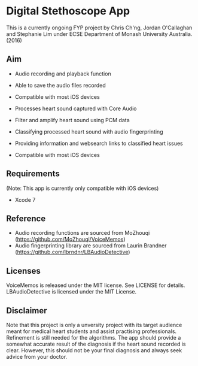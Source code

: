 Digital Stethoscope App
======================================================================================

This is a currently ongoing FYP project by Chris Ch'ng, Jordan O'Callaghan and Stephanie Lim
under ECSE Department of Monash University Australia. (2016)

## Aim

 - Audio recording and playback function
 
 - Able to save the audio files recorded
 
 - Compatible with most iOS devices
 
 - Processes heart sound captured with Core Audio
 
 - Filter and amplify heart sound using PCM data
 
 - Classifying processed heart sound with audio fingerprinting 
 
 - Providing information and websearch links to classified heart issues

 - Compatible with most iOS devices 


## Requirements
(Note: This app is currently only compatible with iOS devices)
- Xcode 7


## Reference
 - Audio recording functions are sourced from MoZhouqi (https://github.com/MoZhouqi/VoiceMemos)
 - Audio fingerprinting library are sourced from Laurin Brandner (https://github.com/lbrndnr/LBAudioDetective)

## Licenses 
VoiceMemos is released under the MIT license. See LICENSE for details.
LBAudioDetective is licensed under the MIT License.

## Disclaimer
Note that this project is only a unversity project with its target audience meant for medical heart students and assist practising professionals. Refinement is still needed for the algorithms. The app should provide a somewhat accurate result of the diagnosis if the heart sound recorded is clear. However, this should not be your final diagnosis and always seek advice from your doctor.


